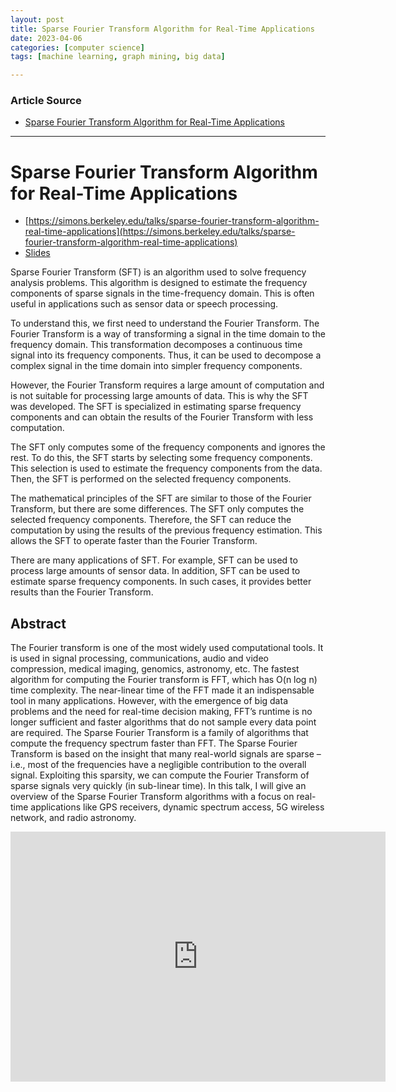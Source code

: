 ```yaml
---
layout: post
title: Sparse Fourier Transform Algorithm for Real-Time Applications 
date: 2023-04-06
categories: [computer science]
tags: [machine learning, graph mining, big data]

---
```


### Article Source

* [Sparse Fourier Transform Algorithm for Real-Time Applications](https://www.youtube.com/watch?v=BKl08lAX2sg)


---

# Sparse Fourier Transform Algorithm for Real-Time Applications

* [https://simons.berkeley.edu/talks/sparse-fourier-transform-algorithm-real-time-applications](https://simons.berkeley.edu/talks/sparse-fourier-transform-algorithm-real-time-applications)
* [Slides](https://simons.berkeley.edu/sites/default/files/docs/9679/sparse-fourier-transform-algorithms-real-time-applications_0.pdf)

Sparse Fourier Transform (SFT) is an algorithm used to solve frequency analysis problems. This algorithm is designed to estimate the frequency components of sparse signals in the time-frequency domain. This is often useful in applications such as sensor data or speech processing.

To understand this, we first need to understand the Fourier Transform. The Fourier Transform is a way of transforming a signal in the time domain to the frequency domain. This transformation decomposes a continuous time signal into its frequency components. Thus, it can be used to decompose a complex signal in the time domain into simpler frequency components.

However, the Fourier Transform requires a large amount of computation and is not suitable for processing large amounts of data. This is why the SFT was developed. The SFT is specialized in estimating sparse frequency components and can obtain the results of the Fourier Transform with less computation.

The SFT only computes some of the frequency components and ignores the rest. To do this, the SFT starts by selecting some frequency components. This selection is used to estimate the frequency components from the data. Then, the SFT is performed on the selected frequency components.

The mathematical principles of the SFT are similar to those of the Fourier Transform, but there are some differences. The SFT only computes the selected frequency components. Therefore, the SFT can reduce the computation by using the results of the previous frequency estimation. This allows the SFT to operate faster than the Fourier Transform.

There are many applications of SFT. For example, SFT can be used to process large amounts of sensor data. In addition, SFT can be used to estimate sparse frequency components. In such cases, it provides better results than the Fourier Transform.

## Abstract
The Fourier transform is one of the most widely used computational tools. It is used in signal processing, communications, audio and video compression, medical imaging, genomics, astronomy, etc. The fastest algorithm for computing the Fourier transform is FFT, which has O(n log n) time complexity. The near-linear time of the FFT made it an indispensable tool in many applications. However, with the emergence of big data problems and the need for real-time decision making, FFT’s runtime is no longer sufficient and faster algorithms that do not sample every data point are required. The Sparse Fourier Transform is a family of algorithms that compute the frequency spectrum faster than FFT. The Sparse Fourier Transform is based on the insight that many real-world signals are sparse –i.e., most of the frequencies have a negligible contribution to the overall signal. Exploiting this sparsity, we can compute the Fourier Transform of sparse signals very quickly (in sub-linear time). In this talk, I will give an overview of the Sparse Fourier Transform algorithms with a focus on real-time applications like GPS receivers, dynamic spectrum access, 5G wireless network, and radio astronomy.




<iframe width="600" height="400" src="https://www.youtube.com/embed/BKl08lAX2sg" title="YouTube video player" frameborder="0" allow="accelerometer; autoplay; clipboard-write; encrypted-media; gyroscope; picture-in-picture; web-share" allowfullscreen></iframe>